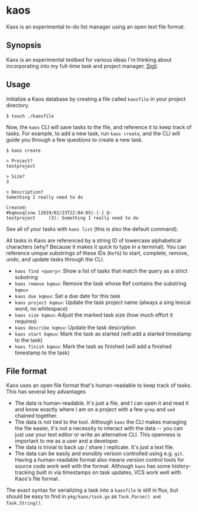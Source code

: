# kaos

Kaos is an experimental to-do list manager using an open text file format.

## Synopsis

Kaos is an experimental testbed for various ideas I'm thinking about incorporating into my full-time task and project manager, [Sigil](https://github.com/thesephist/sigil).

## Usage

Initialize a Kaos database by creating a file called `kaosfile` in your project directory.

```
$ touch ./kaosfile
```

Now, the `kaos` CLI will save tasks to the file, and reference it to keep track of tasks. For example, to add a new task, run `kaos create`, and the CLI will guide you through a few questions to create a new task.

```
$ kaos create

> Project?
testproject

> Size?
3

> Description?
Something I really need to do

Created:
#kqmuvqlsnw [2019/02/23T22:04:05|-|-] @-
testproject     (3): Something I really need to do
```

See all of your tasks with `kaos list` (this is also the default command).

All tasks in Kaos are referenced by a string ID of lowercase alphabetical characters (why? Because it makes it quick to type in a terminal). You can reference unique substrings of these IDs (`Ref`s) to start, complete, remove, undo, and update tasks through the CLI.

- `kaos find <query>`: Show a list of tasks that match the query as a strict substring
- `kaos remove kqmuv`: Remove the task whose Ref contains the substring `kqmuv`
- `kaos due kqmuv`: Set a due date for this task
- `kaos project kqmuv`: Update the task project name (always a sing lexical word, no whitespace)
- `kaos size kqmuv`: Adjust the marked task size (how much effort it requires)
- `kaos describe kqmuv`: Update the task description
- `kaos start kqmuv`: Mark the task as started (will add a started timestamp to the task)
- `kaos finish kqmuv`: Mark the task as finished (will add a finished timestamp to the task)

## File format

Kaos uses an open file format that's human-readable to keep track of tasks. This has several key advantages

- The data is human-readable. It's just a file, and I can open it and read it and know exactly where I am on a project with a few `grep` and `sed` chained together.
- The data is not tied to the tool. Although `kaos` the CLI makes managing the file easier, it's not a necessity to interact with the data -- you can just use your text editor or write an alternative CLI. This openness is important to me as a user and a developer.
- The data is trivial to back up / share / replicate. It's just a text file.
- The data can be easily and esnsibly version controlled using e.g. `git`. Having a human-readable format also means version control tools for source code work well with the format. Although `kaos` has some history-tracking built in via timestamps on task updates, VCS work well with Kaos's file format.

The exact syntax for serializing a task into a `kaosfile` is still in flux, but should be easy to find in `pkg/kaos/task.go` as `Task.Parse() and Task.String()`.

